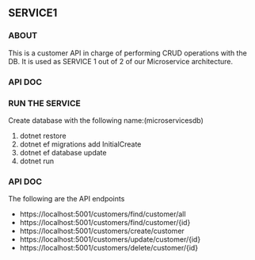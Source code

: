 ## SERVICE1

### ABOUT

This is a customer API in charge of performing CRUD operations with the DB. It is used as SERVICE 1 out of 2 of our Microservice architecture.

### API DOC

### RUN THE SERVICE
Create database with the following name:(microservicesdb)
1. dotnet restore
2. dotnet ef migrations add InitialCreate
3. dotnet ef database update
4. dotnet run
### API DOC
The following are the API endpoints
* https://localhost:5001/customers/find/customer/all
* https://localhost:5001/customers/find/customer/{id}
* https://localhost:5001/customers/create/customer
* https://localhost:5001/customers/update/customer/{id}
* https://localhost:5001/customers/delete/customer/{id}

